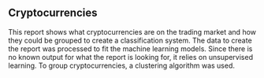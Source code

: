 ## Cryptocurrencies
This report shows what cryptocurrencies are on the trading market and how they could be grouped to create a classification system. The data to create the report was processed to fit the machine learning models. Since there is no known output for what the report is looking for, it relies on unsupervised learning. To group cryptocurrencies, a clustering algorithm was used.